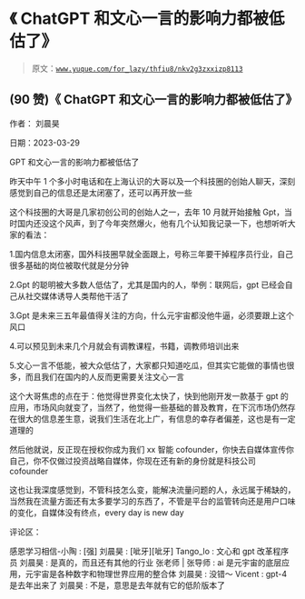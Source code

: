 # 《 ChatGPT 和文心一言的影响力都被低估了》

> 原文：[`www.yuque.com/for_lazy/thfiu8/nkv2g3zxxizp8113`](https://www.yuque.com/for_lazy/thfiu8/nkv2g3zxxizp8113)



## (90 赞)《 ChatGPT 和文心一言的影响力都被低估了》 

作者： 刘晨昊 

日期：2023-03-29 

GPT 和文心一言的影响力都被低估了 

昨天中午 1 个多小时电话和在上海认识的大哥以及一个科技圈的创始人聊天，深刻感觉到自己的信息还是太闭塞了，还可以再开放一些 

这个科技圈的大哥是几家初创公司的创始人之一，去年 10 月就开始接触 Gpt，当时国内还没这个风声，到了今年突然爆火，他有几个认知我记录一下，也想听听大家的看法： 

1.国内信息太闭塞，国外科技圈早就全面跟上，号称三年要干掉程序员行业，自己很多基础的岗位被取代就是分分钟 

2.Gpt 的聪明被大多数人低估了，尤其是国内的人，举例：联网后，gpt 已经会自己从社交媒体诱导人类帮他干活了 

3.Gpt 是未来三五年最值得关注的方向，什么元宇宙都没他牛逼，必须要跟上这个风口 

4.可以预见到未来几个月就会有调教课程，书籍，调教师培训出来 

5.文心一言不低能，被大众低估了，大家都只知道吃瓜，但其实它能做的事情也很多，而且我们在国内的人反而更需要关注文心一言 

这个大哥焦虑的点在于：他觉得世界变化太快了，快到他刚开发一款基于 gpt 的应用，市场风向就变了，当然了，他觉得一些基础的普及教育，在下沉市场仍然存在很大的信息差生意，说我们生活在北上广，有信息的幸存者偏差，这也是有一定道理的 

然后他就说，反正现在授权你成为我们 xx 智能 cofounder，你快去自媒体宣传你自己，你不仅做过投资战略自媒体，你现在还有新的身份就是科技公司 cofounder 

这也让我深度感觉到，不管科技怎么变，能解决流量问题的人，永远属于稀缺的，当然我在流量方面还有太多要学习的东西了，不管是平台的监管转向还是用户口味的变化，自媒体没有终点，every day is new day 

评论区： 

感恩学习相信-小陶 : [强] 刘晨昊 : [呲牙][呲牙] Tango_lo : 文心和 gpt 改革程序员 刘晨昊 : 是真的，而且还有其他的行业 张老师 | 张导师 : ai 是元宇宙的底层应用，元宇宙是各种数字和物理世界应用的整合体 刘晨昊 : 没错～ Vicent : gpt-4 是去年出来了 刘晨昊 : 不是，意思是去年就有它的低阶版本了